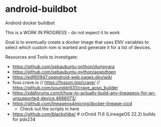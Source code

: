 # android-buildbot


Android docker buildbot 

This is a WORK IN PROGRESS - do not expect it to work

Goal is to eventually create a docker image that uses ENV variables to select which custom rom is wanted and generate it for a list of devices. 

Resources and Tools to investigate:
- https://github.com/sebaubuntu-python/dumpyara
- https://github.com/sebaubuntu-python/aospdtgen
- https://edf60947.opendroid-web.pages.dev/wiki
- foss.crave.io // https://fosson.top/crave/ // https://github.com/sounddrill31/crave_aosp_builder
- https://xdaforums.com/t/how-to-actually-build-any-lineageos-for-an-unsupported-device.4686073/
- https://github.com/lineageos4microg/docker-lineage-cicd
  - Check out the scripts in here
- https://github.com/blackshibe/ # crDroid 11.6 (LineageOS 22.2) builds for pdx234
